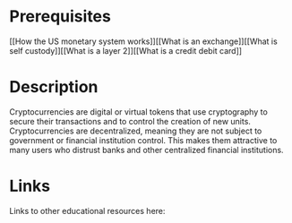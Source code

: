 # Prerequisites
[[How the US monetary system works]][[What is an exchange]][[What is self custody]][[What is a layer 2]][[What is a credit debit card]]

# Description
  
Cryptocurrencies are digital or virtual tokens that use cryptography to secure their transactions and to control the creation of new units. Cryptocurrencies are decentralized, meaning they are not subject to government or financial institution control. This makes them attractive to many users who distrust banks and other centralized financial institutions.

# Links
Links to other educational resources here: